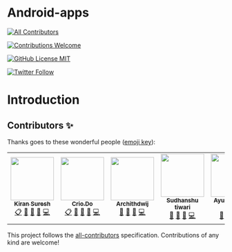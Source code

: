 # Android-apps
<!-- ALL-CONTRIBUTORS-BADGE:START - Do not remove or modify this section -->
[![All Contributors](https://img.shields.io/badge/all_contributors-5-orange.svg?style=flat-square)](#contributors-)
<!-- ALL-CONTRIBUTORS-BADGE:END -->
<a href="CONTRIBUTING.md"><img alt="Contributions Welcome" src="https://img.shields.io/badge/contributions-welcome-brightgreen?style=for-the-badge&labelColor=black&logo=github"></a>

<a href="LICENSE"><img alt="GitHub License MIT" src="https://img.shields.io/github/license/Crio-Bytes/Miscellaneous?style=for-the-badge&labelColor=black&logo=github"></a>

<a href="https://twitter.com/crio_do"><img alt="Twitter Follow" src="https://img.shields.io/twitter/follow/crio_do?style=for-the-badge&color=09f&labelColor=black&logo=twitter&label=@crio_do"></a>

# Introduction

## Contributors ✨

Thanks goes to these wonderful people ([emoji key](https://allcontributors.org/docs/en/emoji-key)):

<!-- ALL-CONTRIBUTORS-LIST:START - Do not remove or modify this section -->
<!-- prettier-ignore-start -->
<!-- markdownlint-disable -->
<table>
  <tr>
    <td align="center"><a href="https://github.com/kiranbeeyes"><img src="https://avatars.githubusercontent.com/u/55537079?v=4?s=100" width="100px;" alt=""/><br /><sub><b>Kiran Suresh</b></sub></a><br /><a href="#eventOrganizing-kiranbeeyes" title="Event Organizing">📋</a> <a href="#maintenance-kiranbeeyes" title="Maintenance">🚧</a> <a href="https://github.com/Crio-WFH/Android-apps/pulls?q=is%3Apr+reviewed-by%3Akiranbeeyes" title="Reviewed Pull Requests">👀</a> <a href="https://github.com/Crio-WFH/Android-apps/commits?author=kiranbeeyes" title="Documentation">📖</a> <a href="https://github.com/Crio-WFH/Android-apps/commits?author=kiranbeeyes" title="Code">💻</a></td>
    <td align="center"><a href="https://crio.do/"><img src="https://avatars.githubusercontent.com/u/51743602?v=4?s=100" width="100px;" alt=""/><br /><sub><b>Crio.Do</b></sub></a><br /><a href="#eventOrganizing-CrioDo" title="Event Organizing">📋</a> <a href="#maintenance-CrioDo" title="Maintenance">🚧</a> <a href="https://github.com/Crio-WFH/Android-apps/pulls?q=is%3Apr+reviewed-by%3ACrioDo" title="Reviewed Pull Requests">👀</a> <a href="https://github.com/Crio-WFH/Android-apps/commits?author=CrioDo" title="Documentation">📖</a> <a href="https://github.com/Crio-WFH/Android-apps/commits?author=CrioDo" title="Code">💻</a></td>
    <td align="center"><a href="https://github.com/archithdwij"><img src="https://avatars.githubusercontent.com/u/30730368?v=4?s=100" width="100px;" alt=""/><br /><sub><b>Archithdwij</b></sub></a><br /><a href="#maintenance-archithdwij" title="Maintenance">🚧</a> <a href="https://github.com/Crio-WFH/Android-apps/pulls?q=is%3Apr+reviewed-by%3Aarchithdwij" title="Reviewed Pull Requests">👀</a> <a href="https://github.com/Crio-WFH/Android-apps/commits?author=archithdwij" title="Documentation">📖</a> <a href="https://github.com/Crio-WFH/Android-apps/commits?author=archithdwij" title="Code">💻</a></td>
    <td align="center"><a href="https://www.linkedin.com/in/sudhanshutiwari264"><img src="https://avatars.githubusercontent.com/u/62458868?v=4?s=100" width="100px;" alt=""/><br /><sub><b>Sudhanshu tiwari</b></sub></a><br /><a href="#maintenance-sudhanshutiwari264" title="Maintenance">🚧</a> <a href="https://github.com/Crio-WFH/Android-apps/pulls?q=is%3Apr+reviewed-by%3Asudhanshutiwari264" title="Reviewed Pull Requests">👀</a> <a href="https://github.com/Crio-WFH/Android-apps/commits?author=sudhanshutiwari264" title="Documentation">📖</a> <a href="https://github.com/Crio-WFH/Android-apps/commits?author=sudhanshutiwari264" title="Code">💻</a></td>
    <td align="center"><a href="https://akshawz.netlify.app/"><img src="https://avatars.githubusercontent.com/u/51538194?v=4?s=100" width="100px;" alt=""/><br /><sub><b>Ayush Kumar Shaw</b></sub></a><br /><a href="#maintenance-Ak-Shaw" title="Maintenance">🚧</a> <a href="https://github.com/Crio-WFH/Android-apps/pulls?q=is%3Apr+reviewed-by%3AAk-Shaw" title="Reviewed Pull Requests">👀</a> <a href="https://github.com/Crio-WFH/Android-apps/commits?author=Ak-Shaw" title="Documentation">📖</a> <a href="https://github.com/Crio-WFH/Android-apps/commits?author=Ak-Shaw" title="Code">💻</a></td>
  </tr>
</table>

<!-- markdownlint-restore -->
<!-- prettier-ignore-end -->

<!-- ALL-CONTRIBUTORS-LIST:END -->

This project follows the [all-contributors](https://github.com/all-contributors/all-contributors) specification. Contributions of any kind are welcome!
